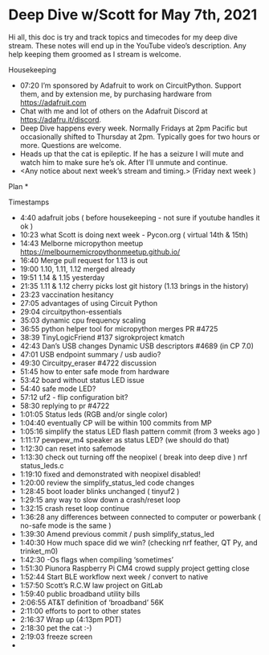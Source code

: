 # Deep Dive w/Scott for May 7th, 2021


Hi all, this doc is try and track topics and timecodes for my deep dive stream. These notes will end up in the YouTube video’s description. Any help keeping them groomed as I stream is welcome.


Housekeeping
* 07:20 I’m sponsored by Adafruit to work on CircuitPython. Support them, and by extension me, by purchasing hardware from https://adafruit.com
* Chat with me and lot of others on the Adafruit Discord at https://adafru.it/discord.
* Deep Dive happens every week. Normally Fridays at 2pm Pacific but occasionally shifted to Thursday at 2pm. Typically goes for two hours or more. Questions are welcome.
* Heads up that the cat is epileptic. If he has a seizure I will mute and watch him to make sure he’s ok. After I’ll unmute and continue.
* <Any notice about next week’s stream and timing.> (Friday next week )


Plan
* 

Timestamps
* 4:40 adafruit jobs ( before housekeeping - not sure if youtube handles it ok )
* 10:23 what Scott is doing next week - Pycon.org ( virtual 14th & 15th)
* 14:43 Melborne micropython meetup https://melbournemicropythonmeetup.github.io/
* 16:40 Merge pull request for 1.13 is out
* 19:00 1.10, 1.11, 1.12 merged already
* 19:51 1.14 & 1.15 yesterday
* 21:35 1.11 & 1.12 cherry picks lost git history (1.13 brings in the history)
* 23:23 vaccination hesitancy
* 27:05 advantages of using Circuit Python
* 29:04 circuitpython-essentials
* 35:03 dynamic cpu frequency scaling
* 36:55 python helper tool for micropython merges PR #4725
* 38:39 TinyLogicFriend #137 sigrokproject kmatch
* 42:43 Dan’s USB changes Dynamic USB descriptors #4689 (in CP 7.0)
* 47:01 USB endpoint summary / usb audio?
* 49:30 Circuitpy_eraser #4722 discussion
* 51:45 how to enter safe mode from hardware
* 53:42 board without status LED issue
* 54:40 safe mode LED?
* 57:12 uf2 - flip configuration bit?
* 58:30 replying to pr #4722
* 1:01:05 Status leds (RGB and/or single color)
* 1:04:40 eventually CP will be within 100 commits from MP
* 1:05:16 simplify the status LED flash pattern commit (from 3 weeks ago )
* 1:11:17 pewpew_m4 speaker as status LED? (we should do that)
* 1:12:30 can reset into safemode
* 1:13:30 check out turning off the neopixel ( break into deep dive ) nrf status_leds.c
* 1:19:10 fixed and demonstrated with neopixel disabled!
* 1:20:00 review the simplify_status_led code changes
* 1:28:45 boot loader blinks unchanged ( tinyuf2 )
* 1:29:15 any way to slow down a crash/reset loop
* 1:32:15 crash reset loop continue
* 1:36:28 any differences between connected to computer or powerbank ( no-safe mode is the same )
* 1:39:30 Amend previous commit / push simplify_status_led
* 1:40:30 How much space did we win? (checking nrf feather, QT Py, and trinket_m0)
* 1:42:30 -Os flags when compiling ‘sometimes’
* 1:51:30 Piunora Raspberry Pi CM4 crowd supply project getting close
* 1:52:44 Start BLE workflow next week / convert to native
* 1:57:50 Scott’s R.C.W law project on GitLab 
* 1:59:40 public broadband utility bills
* 2:06:55 AT&T definition of ‘broadband’ 56K
* 2:11:00 efforts to port to other states
* 2:16:37 Wrap up (4:13pm PDT)
* 2:18:30 pet the cat :-)
* 2:19:03 freeze screen 
*
